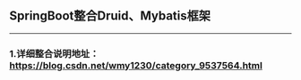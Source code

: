 ## SpringBoot整合Druid、Mybatis框架

------

### 1.详细整合说明地址：https://blog.csdn.net/wmy1230/category_9537564.html